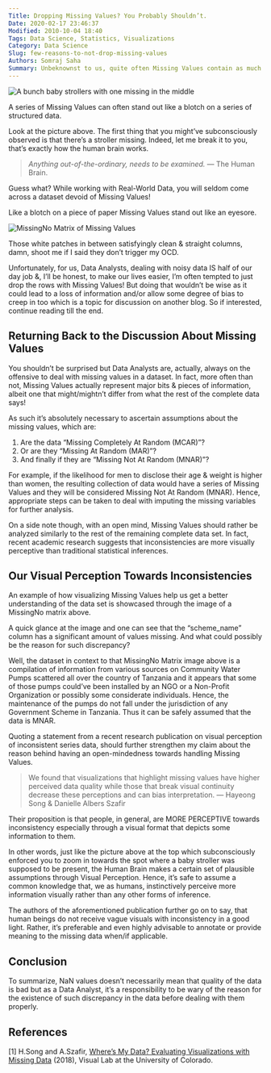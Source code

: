 ```yaml
---
Title: Dropping Missing Values? You Probably Shouldn’t.
Date: 2020-02-17 23:46:37
Modified: 2010-10-04 18:40
Tags: Data Science, Statistics, Visualizations
Category: Data Science
Slug: few-reasons-to-not-drop-missing-values
Authors: Somraj Saha
Summary: Unbeknownst to us, quite often Missing Values contain as much information as just the rest of the data which is why dropping them isn't always a wise thing to do. This article briefly talks about Missing Values & why you probably should analyze the reasons behind why certain values are missing.
---
```


![A bunch baby strollers with one missing in the middle](https://miro.medium.com/max/1620/1*suXndspXwBiCq5OWYGbPqg.jpeg)

A series of Missing Values can often stand out like a blotch on a series of structured data.

Look at the picture above. The first thing that you might’ve subconsciously observed is that there’s a stroller missing. Indeed, let me break it to you, that’s exactly how the human brain works.

>*Anything out-of-the-ordinary, needs to be examined.* — The Human Brain.

Guess what? While working with Real-World Data, you will seldom come across a dataset devoid of Missing Values!

Like a blotch on a piece of paper Missing Values stand out like an eyesore.

![MissingNo Matrix of Missing Values](https://miro.medium.com/max/500/1*iZuDfzqayC48CZhBjfL1zw.png)

Those white patches in between satisfyingly clean & straight columns, damn, shoot me if I said they don’t trigger my OCD.

Unfortunately, for us, Data Analysts, dealing with noisy data IS half of our day job &, I’ll be honest, to make our lives easier, I’m often tempted to just drop the rows with Missing Values! But doing that wouldn’t be wise as it could lead to a loss of information and/or allow some degree of bias to creep in too which is a topic for discussion on another blog. So if interested, continue reading till the end.

## Returning Back to the Discussion About Missing Values

You shouldn’t be surprised but Data Analysts are, actually, always on the offensive to deal with missing values in a dataset. In fact, more often than not, Missing Values actually represent major bits & pieces of information, albeit one that might/mightn’t differ from what the rest of the complete data says!

As such it’s absolutely necessary to ascertain assumptions about the missing values, which are:

1. Are the data “Missing Completely At Random (MCAR)”?
2. Or are they “Missing At Random (MAR)”?
3. And finally if they are “Missing Not At Random (MNAR)”?

For example, if the likelihood for men to disclose their age & weight is higher than women, the resulting collection of data would have a series of Missing Values and they will be considered Missing Not At Random (MNAR). Hence, appropriate steps can be taken to deal with imputing the missing variables for further analysis.

On a side note though, with an open mind, Missing Values should rather be analyzed similarly to the rest of the remaining complete data set. In fact, recent academic research suggests that inconsistencies are more visually perceptive than traditional statistical inferences.

## Our Visual Perception Towards Inconsistencies

An example of how visualizing Missing Values help us get a better understanding of the data set is showcased through the image of a MissingNo matrix above.

A quick glance at the image and one can see that the “scheme_name” column has a significant amount of values missing. And what could possibly be the reason for such discrepancy?

Well, the dataset in context to that MissingNo Matrix image above is a compilation of information from various sources on Community Water Pumps scattered all over the country of Tanzania and it appears that some of those pumps could’ve been installed by an NGO or a Non-Profit Organization or possibly some considerate individuals. Hence, the maintenance of the pumps do not fall under the jurisdiction of any Government Scheme in Tanzania. Thus it can be safely assumed that the data is MNAR.

Quoting a statement from a recent research publication on visual perception of inconsistent series data, should further strengthen my claim about the reason behind having an open-mindedness towards handling Missing Values.

>	We found that visualizations that highlight missing values have higher perceived data quality while those that break visual continuity decrease these perceptions and can bias interpretation.
>— Hayeong Song & Danielle Albers Szafir

Their proposition is that people, in general, are MORE PERCEPTIVE towards inconsistency especially through a visual format that depicts some information to them.

In other words, just like the picture above at the top which subconsciously enforced you to zoom in towards the spot where a baby stroller was supposed to be present, the Human Brain makes a certain set of plausible assumptions through Visual Perception. Hence, it’s safe to assume a common knowledge that, we as humans, instinctively perceive more information visually rather than any other forms of inference.

The authors of the aforementioned publication further go on to say, that human beings do not receive vague visuals with inconsistency in a good light. Rather, it’s preferable and even highly advisable to annotate or provide meaning to the missing data when/if applicable.

## Conclusion

To summarize, NaN values doesn’t necessarily mean that quality of the data is bad but as a Data Analyst, it’s a responsibility to be wary of the reason for the existence of such discrepancy in the data before dealing with them properly.

## References

[1] H.Song and A.Szafir, [Where’s My Data? Evaluating Visualizations with Missing Data](https://cmci.colorado.edu/visualab/papers/song_VIS_2018.pdf) (2018), Visual Lab at the University of Colorado.
